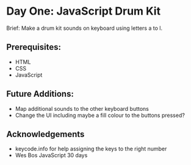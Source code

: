 # Day One: JavaScript Drum Kit

Brief: 
Make a drum kit sounds on keyboard using letters a to l.


## Prerequisites:

- HTML
- CSS
- JavaScript 



## Future Additions:
- Map additional sounds to the other keyboard buttons
- Change the UI including maybe a fill colour to the buttons pressed?


## Acknowledgements
- keycode.info for help assigning the keys to the right number
- Wes Bos JavaScript 30 days